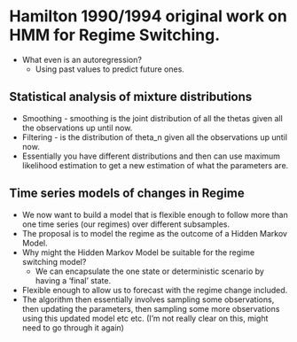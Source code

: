 # Hamilton 1990/1994 original work on HMM for Regime Switching.  

* What even is an autoregression?  
	* Using past values to predict future ones. 

## Statistical analysis of mixture distributions

* Smoothing - smoothing is the joint distribution of all the thetas given all the observations up until now.  
* Filtering - is the distribution of theta_n given all the observations up until now. 
* Essentially you have different distributions and then can use maximum likelihood estimation to get a new estimation of what the parameters are.  

## Time series models of changes in Regime

* We now want to build a model that is flexible enough to follow more than one time series (our regimes) over different subsamples.  
* The proposal is to model the regime as the outcome of a Hidden Markov Model.
* Why might the Hidden Markov Model be suitable for the regime switching model?
	* We can encapsulate the one state or deterministic scenario by having a ‘final’ state.  
* Flexible enough to allow us to forecast with the regime change included. 
* The algorithm then essentially involves sampling some observations, then updating the parameters, then sampling some more observations using this updated model etc etc.  (I’m not really clear on this, might need to go through it again) 

